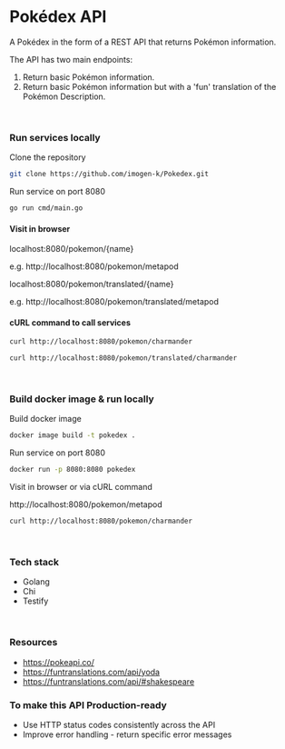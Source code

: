 # Pokédex API

A Pokédex in the form of a REST API that returns Pokémon information.

The API has two main endpoints:
1. Return basic Pokémon information.
2. Return basic Pokémon information but with a 'fun' translation of the Pokémon Description.

<br>

### Run services locally

Clone the repository

```bash
git clone https://github.com/imogen-k/Pokedex.git
```

Run service on port 8080
```bash
go run cmd/main.go
```


#### Visit in browser

localhost:8080/pokemon/{name}

e.g. http://localhost:8080/pokemon/metapod


localhost:8080/pokemon/translated/{name}

e.g. http://localhost:8080/pokemon/translated/metapod


#### cURL command to call services

```bash 
curl http://localhost:8080/pokemon/charmander
```
```bash 
curl http://localhost:8080/pokemon/translated/charmander
```

<br>

### Build docker image & run locally

Build docker image

```bash
docker image build -t pokedex .
```

Run service on port 8080

```bash
docker run -p 8080:8080 pokedex
```

Visit in browser or via cURL command

http://localhost:8080/pokemon/metapod

```bash 
curl http://localhost:8080/pokemon/charmander
```

<br>

### Tech stack
- Golang
- Chi
- Testify

<br>

### Resources
- https://pokeapi.co/
- https://funtranslations.com/api/yoda
- https://funtranslations.com/api/#shakespeare


### To make this API Production-ready

- Use HTTP status codes consistently across the API
- Improve error handling - return specific error messages
